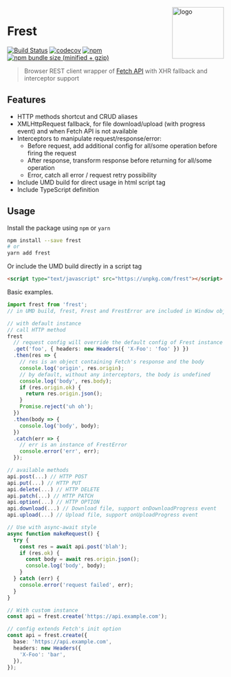 <img src="https://frest.netlify.com/img/logo-256.png" alt="logo" height="120" align="right" />

# Frest

[![Build Status](https://img.shields.io/travis/panjiesw/frest/master.svg?style=flat-square)](https://travis-ci.org/panjiesw/frest) [![codecov](https://img.shields.io/codecov/c/github/panjiesw/frest/master.svg?style=flat-square)](https://codecov.io/gh/panjiesw/frest) [![npm](https://img.shields.io/npm/v/frest.svg?style=flat-square)](https://www.npmjs.com/package/frest) [![npm bundle size (minified + gzip)](https://img.shields.io/bundlephobia/minzip/frest.svg?style=flat-square)](https://bundlephobia.com/result?p=frest)

> Browser REST client wrapper of [Fetch API](https://developer.mozilla.org/en-US/docs/Web/API/Fetch_API) with XHR fallback and interceptor support

<!-- [Go to full documentation](https://frest.netlify.com). -->

## Features

- HTTP methods shortcut and CRUD aliases
- XMLHttpRequest fallback, for file download/upload (with progress event) and when Fetch API is not available
- Interceptors to manipulate request/response/error:
  - Before request, add additional config for all/some operation before firing the request
  - After response, transform response before returning for all/some operation
  - Error, catch all error / request retry possibility
- Include UMD build for direct usage in html script tag
- Include TypeScript definition

## Usage

Install the package using `npm` or `yarn`

```bash
npm install --save frest
# or
yarn add frest
```

Or include the UMD build directly in a script tag

```html
<script type="text/javascript" src="https://unpkg.com/frest"></script>
```

Basic examples.

```typescript
import frest from 'frest';
// in UMD build, frest, Frest and FrestError are included in Window object

// with default instance
// call HTTP method
frest
  // request config will override the default config of Frest instance
  .get('foo', { headers: new Headers({ 'X-Foo': 'foo' }) })
  .then(res => {
    // res is an object containing Fetch's response and the body
    console.log('origin', res.origin);
    // by default, without any interceptors, the body is undefined
    console.log('body', res.body);
    if (res.origin.ok) {
      return res.origin.json();
    }
    Promise.reject('uh oh');
  })
  .then(body => {
    console.log('body', body);
  })
  .catch(err => {
    // err is an instance of FrestError
    console.error('err', err);
  });

// available methods
api.post(...) // HTTP POST
api.put(...) // HTTP PUT
api.delete(...) // HTTP DELETE
api.patch(...) // HTTP PATCH
api.option(...) // HTTP OPTION
api.download(...) // Download file, support onDownloadProgress event
api.upload(...) // Upload file, support onUploadProgress event

// Use with async-await style
async function makeRequest() {
  try {
    const res = await api.post('blah');
    if (res.ok) {
      const body = await res.origin.json();
      console.log('body', body);
    }
  } catch (err) {
    console.error('request failed', err);
  }
}

// With custom instance
const api = frest.create('https://api.example.com');

// config extends Fetch's init option
const api = frest.create({
  base: 'https://api.example.com',
  headers: new Headers({
    'X-Foo': 'bar',
  }),
});
```
